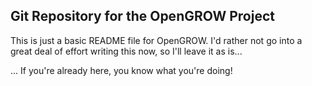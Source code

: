 Git Repository for the OpenGROW Project
---------------------------------------

This is just a basic README file for OpenGROW. I'd rather not go into a great deal of effort writing this now, so I'll leave it as is...

... If you're already here, you know what you're doing!
